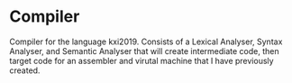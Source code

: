 # Compiler
Compiler for the language kxi2019. Consists of a Lexical Analyser, Syntax Analyser, and Semantic Analyser that will create intermediate code, then target code for an assembler and virutal machine that I have previously created. 
